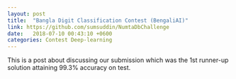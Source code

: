```yaml
---
layout: post
title:  "Bangla Digit Classification Contest (BengaliAI)"
link: https://github.com/sumsuddin/NumtaDbChallenge
date:   2018-07-10 00:43:10 +0600
categories: Contest Deep-learning
---
```


This is a post about discussing our submission which was the 1st runner-up solution attaining 99.3% accuracy on test.
